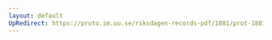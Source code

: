 ```yaml
---
layout: default
UpRedirect: https://pruto.im.uu.se/riksdagen-records-pdf/1881/prot-1881--ak--007/prot-1881--ak--007_002.pdf
---
```

